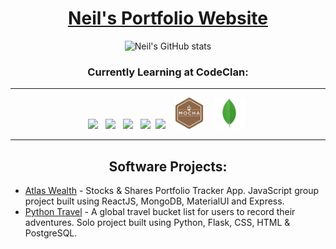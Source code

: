 <div align="center">

# [Neil's Portfolio Website](https://neil-burgoyne.github.io/Neils-Portfolio/)
  
</div>

<div align="center">
  
![Neil's GitHub stats](https://github-readme-stats.vercel.app/api?username=Neil-Burgoyne&show_icons=true&theme=radical)
  
</div>

<div align="center">
  
### Currently Learning at CodeClan:
<hr>
<img src="https://cdn.jsdelivr.net/gh/devicons/devicon/icons/python/python-original-wordmark.svg" height=50px/> &nbsp;
<img src="https://cdn.jsdelivr.net/gh/devicons/devicon/icons/css3/css3-original-wordmark.svg" height=50px/> &nbsp;
<img src="https://cdn.jsdelivr.net/gh/devicons/devicon/icons/html5/html5-original-wordmark.svg" height=50px /> &nbsp;
<img src="https://cdn.jsdelivr.net/gh/devicons/devicon/icons/javascript/javascript-original.svg" height=50px/>&nbsp;
<img src="https://cdn.jsdelivr.net/gh/devicons/devicon/icons/react/react-original-wordmark.svg" height=50px/>&nbsp;
<img hspace="5" height="50px" src="https://github.com/devicons/devicon/blob/v2.15.1/icons/mocha/mocha-plain.svg">
<img hspace="5" height="50px" src="https://github.com/devicons/devicon/blob/v2.15.1/icons/mongodb/mongodb-original.svg">
<hr>
</div>

<div align="center">

## Software Projects:

</div>

- [Atlas Wealth](https://github.com/Neil-Burgoyne/Shares-Portfolio-Application) - Stocks & Shares Portfolio Tracker App. JavaScript group project built using ReactJS, MongoDB, MaterialUI and Express.
- [Python Travel](https://github.com/Neil-Burgoyne/Python-Project) - A global travel bucket list for users to record their adventures. Solo project built using Python, Flask, CSS, HTML & PostgreSQL.
